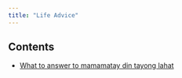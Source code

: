 ```yaml
---
title: "Life Advice"
---
```



## Contents
- [What to answer to mamamatay din tayong lahat](moc/perdev/mamamatay.md)